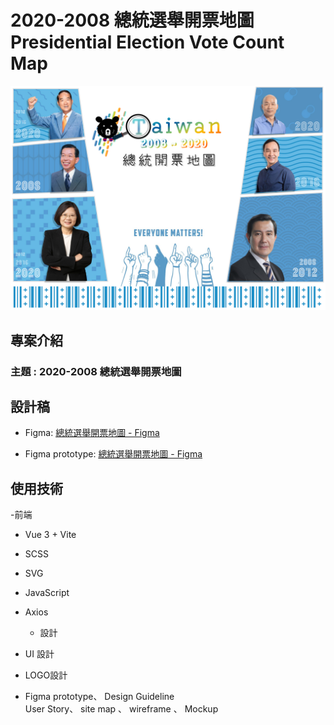 

# 2020-2008 總統選舉開票地圖  Presidential Election Vote Count Map

![專案封面](src/assets/images/design_material/cover.jpg)

## 專案介紹

### 主題 : 2020-2008 總統選舉開票地圖 


## 設計稿

- Figma: [總統選舉開票地圖 - Figma](https://www.figma.com/file/bz1NBzFzMaPztORkulWK7S/%E7%B8%BD%E7%B5%B1%E9%96%8B%E7%A5%A8%E5%9C%B0%E5%9C%96?type=design&node-id=491-2252&mode=design&t=v52ZZCgi7cons4p9-0)

- Figma prototype: [總統選舉開票地圖 - Figma](https://www.figma.com/proto/bz1NBzFzMaPztORkulWK7S/%E7%B8%BD%E7%B5%B1%E9%96%8B%E7%A5%A8%E5%9C%B0%E5%9C%96?type=design&node-id=126-2058&t=f1GqMdWOq5ZuXExh-1&scaling=min-zoom&page-id=0%3A1&starting-point-node-id=126%3A2058&show-proto-sidebar=1&mode=design)

## 使用技術
-前端
- Vue 3 + Vite
- SCSS
- SVG
- JavaScript
- Axios

  - 設計
 - UI 設計
 - LOGO設計
 - Figma prototype、 Design Guideline   
User Story、 site map 、 wireframe 、 Mockup 

